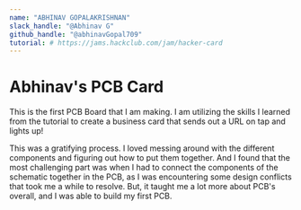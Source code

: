 ```yaml
---
name: "ABHINAV GOPALAKRISHNAN"
slack_handle: "@Abhinav G"
github_handle: "@abhinavGopal709"
tutorial: # https://jams.hackclub.com/jam/hacker-card
---
```


# Abhinav's PCB Card

This is the first PCB Board that I am making. I am utilizing the skills I learned from the tutorial to create a business card that sends out a URL on tap and lights up!

<!-- How much is it going to cost? -->

This was a gratifying process. I loved messing around with the different components and figuring out how to put them together. And I found that the most challenging part was when I had to connect the components of the schematic together in the PCB, as I was encountering some design conflicts that took me a while to resolve. But, it taught me a lot more about PCB's overall, and I was able to build my first PCB.  
